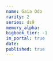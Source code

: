 ```yaml
---
name: Gaia Odo
rarity: 2
series: ds9
memory_alpha:
bigbook_tier: -1
in_portal: true
date:
published: true
---
```



